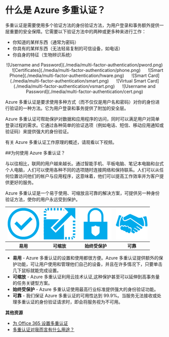 <properties 
	pageTitle="什么是 Azure Multi-Factor Authentication？" 
	description="Azure Multi-Factor Authentication 是要求使用多种方式（而不仅仅是用户名和密码）对你的身份进行验证的一种方法。它为用户登录和事务提供了额外的安全层。" 
	services="multi-factor-authentication" 
	documentationCenter="" 
	authors="billmath" 
	manager="swadwha" 
	editor="curtand"/>

<tags 
	ms.service="multi-factor-authentication" 
	ms.date="07/02/2015" 
	wacn.date="09/15/2015"/>

# 什么是 Azure 多重认证？
多重认证是需要使用多个验证方法的身份验证方法，为用户登录和事务额外提供一层重要的安全保障。它需要以下验证方法中的两种或更多种来进行工作：

- 你知道的某样东西（通常为密码）
- 你具有的某样东西（无法轻易复制的可信设备，如电话）
- 你自身的特征（生物辨识系统）

<center>![Username and Password](./media/multi-factor-authentication/pword.png) &#160;&#160;&#160;&#160;&#160;![Certificates](./media/multi-factor-authentication/phone.png) &#160;&#160;&#160;&#160;&#160;![Smart Phone](./media/multi-factor-authentication/hware.png) &#160;&#160;&#160;&#160;&#160;![Smart Card](./media/multi-factor-authentication/smart.png) &#160;&#160;&#160;&#160;&#160;![Virtual Smart Card](./media/multi-factor-authentication/vsmart.png) &#160;&#160;&#160;&#160;&#160;![Username and Password](./media/multi-factor-authentication/cert.png)</center>



Azure 多重认证是要求使用多种方式（而不仅仅是用户名和密码）对你的身份进行验证的一种方法。它为用户登录和事务提供了附加的安全层。

Azure 多重认证可帮助保护对数据和应用程序的访问，同时可以满足用户对简单登录过程的需求。它通过各种简单的验证选项（例如电话、短信、移动应用通知或验证码）来提供强大的身份验证。

有关 Azure 多重认证工作原理的概述，请观看以下视频。

##为何使用 Azure 多重认证？

与以往相比，联网的用户越来越长。通过智能手机、平板电脑、笔记本电脑和台式个人电脑，人们可以使用各种不同的选项随时连接网络和保持联系。人们可以从任何位置访问他们的帐户与应用程序，这意味着，他们可以提高工作效率并为客户提供更好的服务。

Azure 多重认证是一个易于使用、可缩放且可靠的解决方案，可提供另一种身份验证方法，使你的用户永远受到保护。

![易用](./media/multi-factor-authentication/simple.png)| ![可缩放](./media/multi-factor-authentication/scalable.png)| ![始终受保护](./media/multi-factor-authentication/protected.png)|![可靠](./media/multi-factor-authentication/reliable.png)
:-------------: | :-------------: | :-------------: | :-------------: |
**易用**|**可缩放**|**始终受保护**|**可靠**

- **易用** - Azure 多重认证的设置和使用都很方便。Azure 多重认证提供额外的保护功能，可让用户使用和管理他们自己的设备，并且在许多情况下，只要单击几下鼠标就能完成设置。
- **可缩放** - Azure 多重认证利用云技术认证,这种保护甚至可以延伸到高事务量的任务关键型方案。
- **始终受保护** - Azure 多重认证使用最高行业标准提供强大的身份验证功能。
- **可靠** - 我们保证 Azure 多重认证的可用性达到 99.9%。当服务无法接收或处理多重认证的身份验证请求时，即会将服务视为不可用。  

<!--For additional information on why use Azure Multi-Factor Authentication see the following video.

<center>[AZURE.VIDEO windows-azure-multi-factor-authentication]</center>-->

**其他资源**

* [为 Office 365 设置多重认证](https://support.office.com/zh-cn/article/%e8%ae%be%e7%bd%ae-Office-365-%e7%9a%84%e5%a4%9a%e5%9b%a0%e7%b4%a0%e8%ba%ab%e4%bb%bd%e9%aa%8c%e8%af%81-8f0454b2-f51a-4d9c-bcde-2c48e41621c6?omkt=zh-CN&ui=zh-CN&rs=zh-CN&ad=CN)
* [多重认证对我而言有什么用途？](/documentation/articles/multi-factor-authentication-end-user)

<!---HONumber=69-->